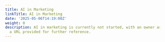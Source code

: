 ```yaml
---
title: AI in Marketing
linkTitle: AI in Marketing
date: '2025-05-06T14:19:00Z'
weight: 0
description: AI in marketing is currently not started, with an owner assigned and
  a URL provided for further reference.
---
```



<!-- Unsupported block type: image -->